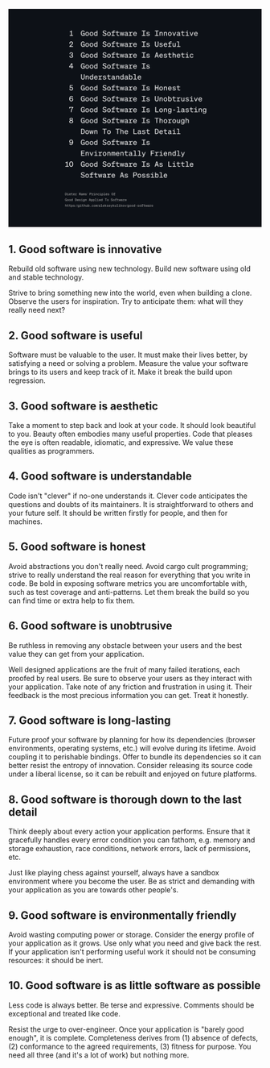 ![Principles of good design applied to software](./good-software.png)

## 1. Good software is innovative

Rebuild old software using new technology. Build new software using old and stable technology.

Strive to bring something new into the world, even when building a clone. Observe the users for inspiration. Try to anticipate them: what will they really need next? 

## 2. Good software is useful

Software must be valuable to the user. It must make their lives better, by satisfying a need or solving a problem. Measure the value your software brings to its users and keep track of it. Make it break the build upon regression.

## 3. Good software is aesthetic

Take a moment to step back and look at your code. It should look beautiful to you. Beauty often embodies many useful properties. Code that pleases the eye is often readable, idiomatic, and expressive. We value these qualities as programmers.

## 4. Good software is understandable

Code isn't "clever" if no-one understands it. Clever code anticipates the questions and doubts of its maintainers. It is straightforward to others and your future self. It should be written firstly for people, and then for machines.

## 5. Good software is honest

Avoid abstractions you don't really need. Avoid cargo cult programming; strive to really understand the real reason for everything that you write in code. Be bold in exposing software metrics you are uncomfortable with, such as test coverage and anti-patterns. Let them break the build so you can find time or extra help to fix them.

## 6. Good software is unobtrusive

Be ruthless in removing any obstacle between your users and the best value they can get from your application.

Well designed applications are the fruit of many failed iterations, each proofed by real users. Be sure to observe your users as they interact with your application. Take note of any friction and frustration in using it. Their feedback is the most precious information you can get. Treat it honestly.

## 7. Good software is long-lasting

Future proof your software by planning for how its dependencies (browser environments, operating systems, etc.) will evolve during its lifetime. Avoid coupling it to perishable bindings. Offer to bundle its dependencies so it can better resist the entropy of innovation. Consider releasing its source code under a liberal license, so it can be rebuilt and enjoyed on future platforms.

## 8. Good software is thorough down to the last detail

Think deeply about every action your application performs. Ensure that it gracefully handles every error condition you can fathom, e.g. memory and storage exhaustion, race conditions, network errors, lack of permissions, etc.

Just like playing chess against yourself, always have a sandbox environment where you become the user. Be as strict and demanding with your application as you are towards other people's.

## 9. Good software is environmentally friendly

Avoid wasting computing power or storage. Consider the energy profile of your application as it grows. Use only what you need and give back the rest. If your application isn't performing useful work it should not be consuming resources: it should be inert. 

## 10. Good software is as little software as possible

Less code is always better. Be terse and expressive. Comments should be exceptional and treated like code. 

Resist the urge to over-engineer. Once your application is "barely good enough", it is complete. Completeness derives from (1) absence of defects, (2) conformance to the agreed requirements, (3) fitness for purpose. You need all three (and it's a lot of work) but nothing more.
